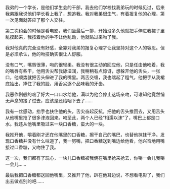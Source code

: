 我弟的一个学长，是他们学生会的干部，我去他们学校找我弟玩的时候见过，后来我弟跟我说他们学长看上我了，想追我。我对我弟很生气，有着报复他的心理，第一次见面就答应了那个人交往。

第二次约会的时候是看电影，我们坐最后一排，开始没多久他就把手伸进我裙子里乱摸起来，我按着他的手不让他乱动，他就贴过来吻了我。

我对他真的完全没有好感，全靠对我弟的报复心理才让我坚持对这个人的容忍。但是必须承认，他的吻技确实很让人舒服。

没有口气，嘴唇很薄，吻的很轻柔。我没有很主动的回应他，只是任由他吻着，我的嘴唇有些干，他用舌尖帮我舔湿润，我稍稍有点惊讶，想躲开他的舌头，一张口，他顺势就把舌头伸进了我的嘴里。两舌交缠，我也喘起了粗气，他把手从我裙底抽出，捧住了我的脸，用舌尖逐个品味我的牙齿。

我恶作剧般的咄了好大一口口水给他，满以为他会停止这场亲吻，可谁知他竟然悄无声息的接了过去，应该是还给咽下去了……

我有一丝感动，抬手也扶住他的头，舌尖奋起反抗，把他的舌头推回去，又用舌头从他嘴里抢了很多津液回来。吻至此，两个人已经“相濡以沫”了，嘴巴上都是口水。我还从他嘴里吸过来一块口香糖，蛮大的一块。

我推开他，嚼着刚才还在他嘴里的口香糖，擦干自己的嘴巴，也替他抹抹干净。发现口香糖并没有什么味道了，我一努嘴，把口香糖送到嘴边给他看，他兴奋地用嘴接过口香糖，又吻住了我。

这一次，我们都有了玩心，一块儿口香糖被我俩在嘴里抢来抢去，你嚼一会儿我嚼一会儿……

最后我把口香糖都送回他嘴里，又推开了他，趴在他耳边说，不想看电影了，我们出去做点别的吧……